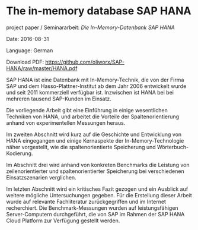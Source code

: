 The in-memory database SAP HANA
=====================================================

project paper / Seminararbeit: _Die In-Memory-Datenbank SAP HANA_

Date: 2016-08-31

Language: German

Download PDF: https://github.com/oliworx/SAP-HANA/raw/master/HANA.pdf

SAP HANA ist eine Datenbank mit In-Memory-Technik, die von der Firma SAP und dem
Hasso-Plattner-Institut ab dem Jahr 2006 entwickelt wurde und seit 2011 kommerziell
verfügbar ist. Inzwischen ist HANA bei bei mehreren tausend SAP-Kunden im Einsatz.

Die vorliegende Arbeit gibt eine Einführung in einige wesentlichen
Techniken von HANA, und arbeitet die Vorteile der Spaltenorientierung
anhand von experimentellen Messungen heraus.

Im zweiten Abschnitt wird kurz auf die Geschichte und Entwicklung von HANA eingegangen und
einige Kernaspekte der In-Memory-Technologie näher vorgestellt, 
wie die spaltenorientierte Speicherung und Wörterbuch-Kodierung.

Im Abschnitt drei wird anhand von konkreten Benchmarks die Leistung von 
zeilenorientierter und spaltenorientierter Speicherung bei verschiedenen
Einsatzszenarien verglichen.

Im letzten Abschnitt wird ein kritisches Fazit gezogen und ein Ausblick auf weitere 
mögliche Untersuchungen gegeben. Für die Erstellung dieser Arbeit wurde auf 
relevante Fachliteratur zurückgegriffen und im Internet recherchiert. 
Die Benchmark-Messungen wurden auf leistungsfähigen Server-Computern durchgeführt, 
die von SAP im Rahmen der SAP HANA Cloud Platform zur Verfügung gestellt werden.


